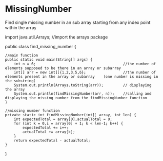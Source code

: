 # MissingNumber
Find single missing number in an sub array starting from any index point within the array

import java.util.Arrays;   //import the arrays package

public class find_missing_number {
    
    //main function
    public static void main(String[] args) {
        int n = 6;                                        //the number of elements supposed to be there in an array or subarray 
        int[] arr = new int[]{1,2,3,5,6};                 //the number of elements present in the array or subarray    (one number is missing in the substring) 
        System.out.println(Arrays.toString(arr));         // displaying the array 
        System.out.println(findMissingNumber(arr, n));    //calling and displaying the missing number from the findMissingNumber function
    }

    //missing number function
    private static int findMissingNumber(int[] array, int len) {
        int expectedTotal = array[0],actualTotal = 0;         
        for (int k = 0,i = array[0] + 1; k < len-1; k++) {
            expectedTotal += i++;
            actualTotal += array[k];
        }
        return expectedTotal - actualTotal;
    }

}

